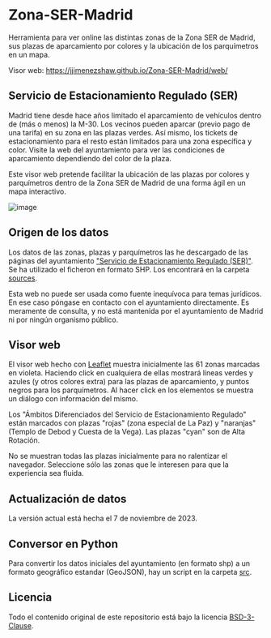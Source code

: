 # Zona-SER-Madrid

Herramienta para ver online las distintas zonas de la Zona SER de Madrid, sus plazas de aparcamiento por colores y la ubicación de los parquímetros en un mapa.

Visor web: https://jjimenezshaw.github.io/Zona-SER-Madrid/web/

## Servicio de Estacionamiento Regulado (SER)
Madrid tiene desde hace años limitado el aparcamiento de vehículos dentro de (más o menos) la M-30. Los vecinos pueden aparcar (previo pago de una tarifa) en su zona en las plazas verdes. Así mismo, los tickets de estacionamiento para el resto están limitados para una zona específica y color. Visite la web del ayuntamiento para ver las condiciones de aparcamiento dependiendo del color de la plaza.

Este visor web pretende facilitar la ubicación de las plazas por colores y parquímetros dentro de la Zona SER de Madrid de una forma ágil en un mapa interactivo.

![image](https://user-images.githubusercontent.com/534414/116054093-a0915780-a67b-11eb-8e73-2577726a5d54.png)

## Origen de los datos
Los datos de las zonas, plazas y parquímetros las he descargado de las páginas del ayuntamiento ["Servicio de Estacionamiento Regulado (SER)"](https://geoportal.madrid.es/IDEAM_WBGEOPORTAL/dataset.iam?id=9506daa5-e317-11ec-8359-60634c31c0aa). Se ha utilizado el ficheron en formato SHP. Los encontrará en la carpeta [sources](sources).

Esta web no puede ser usada como fuente inequívoca para temas jurídicos. En ese caso póngase en contacto con el ayuntamiento directamente. Es meramente de consulta, y no está mantenida por el ayuntamiento de Madrid ni por ningún organismo público.

## Visor web
El visor web hecho con [Leaflet](https://leafletjs.com/) muestra inicialmente las 61 zonas marcadas en violeta. Haciendo click en cualquiera de ellas mostrará líneas verdes y azules (y otros colores extra) para las plazas de aparcamiento, y puntos negros para los parquímetros. Al hacer click en los elementos se muestra un diálogo con información del mismo.

Los "Ámbitos Diferenciados del Servicio de Estacionamiento Regulado" están marcados con plazas "rojas" (zona especial de La Paz) y "naranjas" (Templo de Debod y Cuesta de la Vega). Las plazas "cyan" son de Alta Rotación.

No se muestran todas las plazas inicialmente para no ralentizar el navegador. Seleccione sólo las zonas que le interesen para que la experiencia sea fluida.

## Actualización de datos
La versión actual está hecha el 7 de noviembre de 2023.

## Conversor en Python
Para convertir los datos iniciales del ayuntamiento (en formato shp) a un formato geográfico estandar (GeoJSON), hay un script en la carpeta [src](src).

## Licencia
Todo el contenido original de este repositorio está bajo la licencia [BSD-3-Clause](LICENSE).
